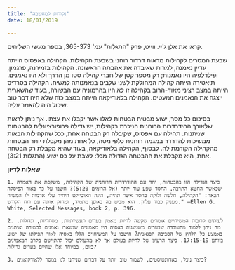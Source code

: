 ```yaml
---
title: 'נקודות למחשבה'
date: 18/01/2019

---
```


קראו את אלן ג'יי. ווייט, פרק "התגלות" עמ' 365-373, בספר מעשי השליחים. 

שבעת המסרים לקהילות מראות דרדור רוחני בשבעת הקהילות. הקהילה באפסוס הייתה עדיין נאמנה, למרות שאיבדה את אהבתה הראשונה. הקהילות בזמירנה, פרגמון, ופילדלפיה היו נאמנות; רק מספר קטן של חברי קהילה סטו מן הדרך ולא היו נאמנים. תיאטירה הייתה קהילה המחולקת לשני שלבים בנאמנותה למשיח. הקהילה בסרדיס הייתה במצב רציני מאוד-הרוב בקהילה זו לא היו בהרמוניה עם הבשורה, בעוד שהשארית ייצגה את הנאמנים המעטים. הקהילה בלאודיקאה הייתה במצב כזה שלא היה דבר טוב שיכול היה להאמר עליה.

בסיכום כל מסר, ישוע מבטיח הבטחות לאלו אשר יקבלו את עצתו. אך ניתן לראות שלאורך ההידרדרות הרוחנית הניכרת בקהילות, יש גדילה פרופורציונלית להבטחות שניתנות.  תחילה עם אפסוס, שקיבלה רק הבטחה אחת, ככל שהקהילות הבאות ממשיכות להדרדר במגמה רוחנית כלפי מטה, כל אחת מהן מקבלת יותר הבטחות מהקהילה הקודמת לה. לבסוף, הקהילה בלאודיקאה, בעוד שהיא מקבלת רק הבטחה אחת, היא מקבלת את ההבטחה הגדולה מכל: לשבת על כס ישוע (התגלות 3:21).

**שאלות לדיון**

`1.	כיצד הגדילה הזו בהבטחות, יחד עם ההידרדרות הרוחנית של הקהילות, משקפת את האמרה שכאשר החטא התרבה, החסד שפע עוד יותר (אל הרומים 5:20)? חשבו על כך באור הפיסקה הבאה: "הקהילה, חלשה ולוקה בחסר אשר תהיה, הינה האובייקט היחיד עלי אדמות לו המשיח מעניק כבוד עליון. הוא מביט בה באופן מתמיד, ומחזק אותה עם רוח הקודש." —Ellen G. White, Selected Messages, book 2, p. 396.`

`2.	לעיתים קרובות המשיחיים אומרים שקשה להיות מאמין בערים תעשייתיות, מסחריות, וגדולות. מה ניתן ללמוד מהעובדה שבערים משגשגות באסיה היו מאמינים שנשארו נאמנים לבשורה ואיתנים באמצע כל הלחץ של הסביבה הפגאנית? חישבו על המשיחיים הללו באסיה לאור תפילתו של ישוע ביוחנן 17:15-19. כיצד הרעיון של להיות בעולם אך לא מהעולם יכול להתיישם בקרב המאמינים כיום, במיוחד אלו שחיים בערים גדולות?`

`3.	כיצד נוכל, כאדוונטיסטים, לשמור טוב יותר על דברים שניתנו לנו במסר ללאודקיאנים?`